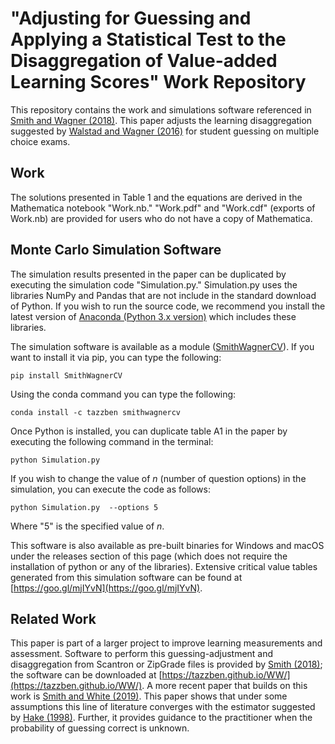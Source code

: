 # "Adjusting for Guessing and Applying a Statistical Test to the Disaggregation of Value-added Learning Scores" Work Repository

This repository contains the work and simulations software referenced in [Smith and Wagner (2018)](https://bensresearch.com/smithwagner).  This paper adjusts the learning disaggregation suggested by [Walstad and Wagner (2016)](http://dx.doi.org/10.1080/00220485.2016.1146104) for student guessing on multiple choice exams. 

## Work

The solutions presented in Table 1 and the equations are derived in the Mathematica notebook "Work.nb."  "Work.pdf" and "Work.cdf" (exports of Work.nb) are provided for users who do not have a copy of Mathematica.

## Monte Carlo Simulation Software

The simulation results presented in the paper can be duplicated by executing the simulation code "Simulation.py."  Simulation.py uses the libraries NumPy and Pandas that are not include in the standard download of Python.  If you wish to run the source code, we recommend you install the latest version of [Anaconda (Python 3.x version)](https://www.anaconda.com/download/) which includes these libraries.

The simulation software is available as a module ([SmithWagnerCV](https://github.com/tazzben/SmithWagnerCV)).  If you want to install it via pip, you can type the following:

```
pip install SmithWagnerCV
```

Using the conda command you can type the following:

```
conda install -c tazzben smithwagnercv  
```

Once Python is installed, you can duplicate table A1 in the paper by executing the following command in the terminal:

```
python Simulation.py
```

If you wish to change the value of _n_ (number of question options) in the simulation, you can execute the code as follows:

```
python Simulation.py  --options 5
```

Where "5" is the specified value of _n_.  

This software is also available as pre-built binaries for Windows and macOS under the releases section of this page (which does not require the installation of python or any of the libraries). Extensive critical value tables generated from this simulation software can be found at [https://goo.gl/mjIYvN](https://goo.gl/mjIYvN).

## Related Work

This paper is part of a larger project to improve learning measurements and assessment.  Software to perform this guessing-adjustment and disaggregation from Scantron or ZipGrade files is provided by [Smith (2018)](https://doi.org/10.1080/00220485.2018.1438863); the software can be downloaded at [https://tazzben.github.io/WW/](https://tazzben.github.io/WW/).  A more recent paper that builds on this work is [Smith and White (2019)](https://bensresearch.com/smithwhite).  This paper shows that under some assumptions this line of literature converges with the estimator suggested by [Hake (1998)](https://doi.org/10.1119/1.18809).  Further, it provides guidance to the practitioner when the probability of guessing correct is unknown.